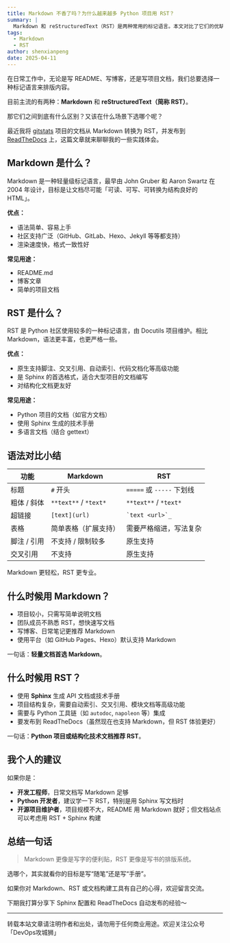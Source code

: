 ```yaml
---
title: Markdown 不香了吗？为什么越来越多 Python 项目用 RST？
summary: |
  Markdown 和 reStructuredText（RST）是两种常用的标记语言。本文对比了它们的优缺点，并分享了在不同场景下的使用建议。
tags:
  - Markdown
  - RST
author: shenxianpeng
date: 2025-04-11
---
```


在日常工作中，无论是写 README、写博客，还是写项目文档，我们总要选择一种标记语言来排版内容。

目前主流的有两种：**Markdown** 和 **reStructuredText（简称 RST）**。

那它们之间到底有什么区别？又该在什么场景下选哪个呢？

最近我将 [gitstats](https://github.com/shenxianpeng/gitstats) 项目的文档从 Markdown 转换为 RST，并发布到 [ReadTheDocs](https://gitstats.readthedocs.io/) 上，这篇文章就来聊聊我的一些实践体会。



## Markdown 是什么？

Markdown 是一种轻量级标记语言，最早由 John Gruber 和 Aaron Swartz 在 2004 年设计，目标是让文档尽可能「可读、可写、可转换为结构良好的 HTML」。

**优点：**

- 语法简单、容易上手
- 社区支持广泛（GitHub、GitLab、Hexo、Jekyll 等等都支持）
- 渲染速度快，格式一致性好

**常见用途：**

- README.md
- 博客文章
- 简单的项目文档

## RST 是什么？

RST 是 Python 社区使用较多的一种标记语言，由 Docutils 项目维护。相比 Markdown，语法更丰富，也更严格一些。

**优点：**

- 原生支持脚注、交叉引用、自动索引、代码文档化等高级功能
- 是 Sphinx 的首选格式，适合大型项目的文档编写
- 对结构化文档更友好

**常见用途：**

- Python 项目的文档（如官方文档）
- 使用 Sphinx 生成的技术手册
- 多语言文档（结合 gettext）

## 语法对比小结

| 功能             | Markdown                    | RST                            |
|------------------|-----------------------------|--------------------------------|
| 标题             | `#` 开头                    | `=====` 或 `-----` 下划线       |
| 粗体 / 斜体       | `**text**` / `*text*`        | `**text**` / `*text*`        |
| 超链接           | `[text](url)`               | `` `text <url>`_ ``            |
| 表格             | 简单表格（扩展支持）        | 需要严格缩进，写法复杂           |
| 脚注 / 引用       | 不支持 / 限制较多           | 原生支持                         |
| 交叉引用         | 不支持                      | 原生支持                         |

Markdown 更轻松，RST 更专业。

## 什么时候用 Markdown？

- 项目较小，只需写简单说明文档
- 团队成员不熟悉 RST，想快速写文档
- 写博客、日常笔记更推荐 Markdown
- 使用平台（如 GitHub Pages、Hexo）默认支持 Markdown

一句话：**轻量文档首选 Markdown**。

## 什么时候用 RST？

- 使用 **Sphinx** 生成 API 文档或技术手册
- 项目结构复杂，需要自动索引、交叉引用、模块文档等高级功能
- 需要与 Python 工具链（如 `autodoc`, `napoleon` 等）集成
- 要发布到 ReadTheDocs（虽然现在也支持 Markdown，但 RST 体验更好）

一句话：**Python 项目或结构化技术文档推荐 RST**。

## 我个人的建议

如果你是：

- **开发工程师**，日常文档写 Markdown 足够
- **Python 开发者**，建议学一下 RST，特别是用 Sphinx 写文档时
- **开源项目维护者**，项目规模不大，README 用 Markdown 就好；但文档站点可以考虑用 RST + Sphinx 构建

## 总结一句话

> Markdown 更像是写字的便利贴，RST 更像是写书的排版系统。

选哪个，其实就看你的目标是写“随笔”还是写“手册”。

如果你对 Markdown、RST 或文档构建工具有自己的心得，欢迎留言交流。

下期我打算分享下 Sphinx 配置和 ReadTheDocs 自动发布的经验～

---

转载本站文章请注明作者和出处，请勿用于任何商业用途。欢迎关注公众号「DevOps攻城狮」
